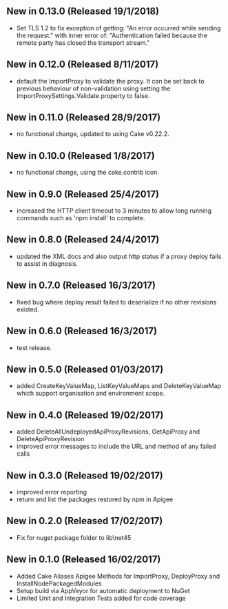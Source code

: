 ## New in 0.13.0 (Released 19/1/2018)
- Set TLS 1.2 to fix exception of getting:
  "An error occurred while sending the request." with inner error of:
  "Authentication failed because the remote party has closed the transport stream."

## New in 0.12.0 (Released 8/11/2017)
- default the ImportProxy to validate the proxy. It can be set back to previous behaviour of non-validation using
  setting the ImportProxySettings.Validate property to false.

## New in 0.11.0 (Released 28/9/2017)
- no functional change, updated to using Cake v0.22.2.

## New in 0.10.0 (Released 1/8/2017)
- no functional change, using the cake.contrib icon.

## New in 0.9.0 (Released 25/4/2017)
- increased the HTTP client timeout to 3 minutes to allow long running commands such as 'npm install' to complete.

## New in 0.8.0 (Released 24/4/2017)
- updated the XML docs and also output http status if a proxy deploy fails to assist in diagnosis.

## New in 0.7.0 (Released 16/3/2017)
- fixed bug where deploy result failed to deserialize if no other revisions existed.

## New in 0.6.0 (Released 16/3/2017)
- test release.

## New in 0.5.0 (Released 01/03/2017)
- added CreateKeyValueMap, ListKeyValueMaps and DeleteKeyValueMap which support
  organisation and environment scope.

## New in 0.4.0 (Released 19/02/2017)
- added DeleteAllUndeployedApiProxyRevisions, GetApiProxy and DeleteApiProxyRevision
- improved error messages to include the URL and method of any failed calls

## New in 0.3.0 (Released 19/02/2017)
- improved error reporting
- return and list the packages restored by npm in Apigee

## New in 0.2.0 (Released 17/02/2017)
- Fix for nuget package folder to lib\net45

## New in 0.1.0 (Released 16/02/2017)
- Added Cake Aliases Apigee Methods for ImportProxy, DeployProxy and InstallNodePackagedModules
- Setup build via AppVeyor for automatic deployment to NuGet
- Limited Unit and Integration Tests added for code coverage